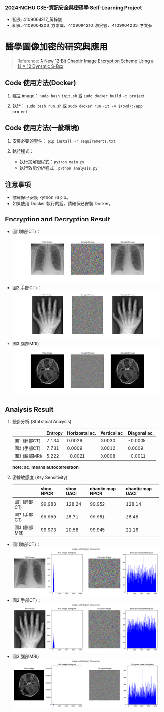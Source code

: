 ### 2024-NCHU CSE-資訊安全與密碼學 Self-Learning Project
* 組長: 4109064217_黃梓誠
* 組員: 4109064208_方崇瑋、4109064210_游宸睿、4109064233_李文弘


# 醫學圖像加密的研究與應用
> Reference:  [A New 12-Bit Chaotic Image Encryption Scheme Using a 12 × 12 Dynamic S-Box](https://ieeexplore.ieee.org/document/10460526)


## Code 使用方法(Docker)

1. 建立 image：
    `sudo bash init.sh` 或 `sudo docker build -t project .`

2. 執行：
    `sudo bash run.sh` 或 `sudo docker run -it -v $(pwd):/app project`

## Code 使用方法(一般環境)
1. 安裝必要的套件：
    `pip install -r requirements.txt`

2. 執行程式：
    * 執行加解密程式：`python main.py`
    * 執行效能分析程式：`python analysis.py`

## 注意事項
- 請確保已安裝 Python 和 pip。
- 如果使用 Docker 執行的話，請確保已安裝 Docker。

## Encryption and Decryption Result
* 圖1(肺部CT)：
![image](./result/1_cryptography_result.png)
* 圖2(手部CT)：
![image](./result/2_cryptography_result.png)
* 圖3(腦部MRI)：
![image](./result/3_cryptography_result.png)

## Analysis Result
1.	統計分析 (Statistical Analysis)

    |              	| Entropy 	| Horizontal ac. 	| Vertical ac. 	| Diagonal ac. 	|
    |--------------	|---------	|----------------	|--------------	|--------------	|
    | 圖1 (肺部CT)  	| 7.134   	| 0.0026         	| 0.0030       	| -0.0005      	|
    | 圖2 (手部CT)  	| 7.731   	| 0.0009         	| 0.0012       	| 0.0009       	|
    | 圖3 (腦部MRI) 	| 5.222   	| -0.0021        	| 0.0008       	| -0.0011      	|

    **note: ac. means autocorrelation**

2. 密鑰敏感度 (Key Sensitivity)

    |                	| sbox NPCR 	| sbox UACI 	| chaotic map NPCR 	| chaotic map UACI 	|
    |-----------------	|-----------	|-----------	|------------------	|------------------	|
    | 圖1 (肺部CT)     	| 99.983    	| 128.24    	| 99.952           	| 128.14           	|
    | 圖2 (手部CT)     	| 99.969    	| 25.71     	| 99.951           	| 25.48            	|
    | 圖3 (腦部MRI)    	| 99.973    	| 20.58     	| 99.945           	| 21.16            	|


* 圖1(肺部CT)：
![image](./result/1_analysis.png)
* 圖2(手部CT)：
![image](./result/2_analysis.png)
* 圖3(腦部MRI)：
![image](./result/3_analysis.png)


